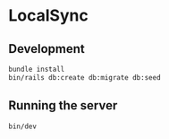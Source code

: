 # LocalSync

## Development

```bash
bundle install
bin/rails db:create db:migrate db:seed
```

## Running the server

```bash
bin/dev
```
